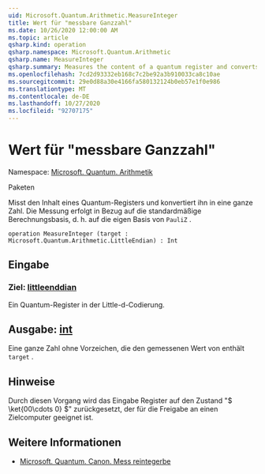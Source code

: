 ```yaml
---
uid: Microsoft.Quantum.Arithmetic.MeasureInteger
title: Wert für "messbare Ganzzahl"
ms.date: 10/26/2020 12:00:00 AM
ms.topic: article
qsharp.kind: operation
qsharp.namespace: Microsoft.Quantum.Arithmetic
qsharp.name: MeasureInteger
qsharp.summary: Measures the content of a quantum register and converts it to an integer. The measurement is performed with respect to the standard computational basis, i.e., the eigenbasis of `PauliZ`.
ms.openlocfilehash: 7cd2d93332eb168c7c2be92a3b910033ca8c10ae
ms.sourcegitcommit: 29e0d88a30e4166fa580132124b0eb57e1f0e986
ms.translationtype: MT
ms.contentlocale: de-DE
ms.lasthandoff: 10/27/2020
ms.locfileid: "92707175"
---
```

# <a name="measureinteger-operation"></a>Wert für "messbare Ganzzahl"

Namespace: [Microsoft. Quantum. Arithmetik](xref:Microsoft.Quantum.Arithmetic)

Paketen [](https://nuget.org/packages/)


Misst den Inhalt eines Quantum-Registers und konvertiert ihn in eine ganze Zahl. Die Messung erfolgt in Bezug auf die standardmäßige Berechnungsbasis, d. h. auf die eigen Basis von `PauliZ` .

```qsharp
operation MeasureInteger (target : Microsoft.Quantum.Arithmetic.LittleEndian) : Int
```


## <a name="input"></a>Eingabe

### <a name="target--littleendian"></a>Ziel: [littleenddian](xref:Microsoft.Quantum.Arithmetic.LittleEndian)

Ein Quantum-Register in der Little-d-Codierung.



## <a name="output--int"></a>Ausgabe: [int](xref:microsoft.quantum.lang-ref.int)

Eine ganze Zahl ohne Vorzeichen, die den gemessenen Wert von enthält `target` .

## <a name="remarks"></a>Hinweise

Durch diesen Vorgang wird das Eingabe Register auf den Zustand "$ \ket{00\cdots 0} $" zurückgesetzt, der für die Freigabe an einen Zielcomputer geeignet ist.

## <a name="see-also"></a>Weitere Informationen

- [Microsoft. Quantum. Canon. Mess reintegerbe](xref:Microsoft.Quantum.Canon.MeasureIntegerBE)
